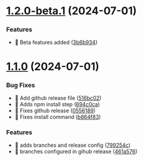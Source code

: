 # [1.2.0-beta.1](https://github.com/Adnan-Sait/semantic-release-demo/compare/v1.1.0...v1.2.0-beta.1) (2024-07-01)


### Features

* 🎸 Beta features added ([3b6b934](https://github.com/Adnan-Sait/semantic-release-demo/commit/3b6b934922fefa93a770d75e1a8dab2be6766aec))

# [1.1.0](https://github.com/Adnan-Sait/semantic-release-demo/compare/v1.0.0...v1.1.0) (2024-07-01)


### Bug Fixes

* 🐛 Add github release file ([516bc02](https://github.com/Adnan-Sait/semantic-release-demo/commit/516bc027705c48cfd9ff9948a037987c1e0c7a54))
* 🐛 Adds npm install step ([694c0ca](https://github.com/Adnan-Sait/semantic-release-demo/commit/694c0ca5e484750667fcc3c9b16d6a1a50ac5bda))
* 🐛 Fixes github release ([0556189](https://github.com/Adnan-Sait/semantic-release-demo/commit/05561898a685a67f9063c358f26e215e98572e57))
* 🐛 Fixes install command ([b864f83](https://github.com/Adnan-Sait/semantic-release-demo/commit/b864f830f828d9d3c2720a3688bb62ae1dce3bb0))


### Features

* 🎸 adds branches and release config ([799254c](https://github.com/Adnan-Sait/semantic-release-demo/commit/799254c8284d0135a81072518a750b9e2b90ae63))
* 🎸 branches configured in gihub release ([461a576](https://github.com/Adnan-Sait/semantic-release-demo/commit/461a57616a401ccaa64bbe1cfe3d1fbce75b5503))
